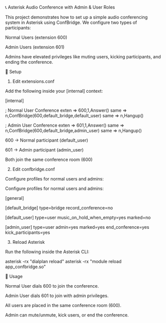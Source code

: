 
📞 Asterisk Audio Conference with Admin & User Roles

This project demonstrates how to set up a simple audio conferencing system in Asterisk using ConfBridge.
We configure two types of participants:

Normal Users (extension 600)

Admin Users (extension 601)

Admins have elevated privileges like muting users, kicking participants, and ending the conference.

🚀 Setup
1. Edit extensions.conf

Add the following inside your [internal] context:

[internal]

; Normal User Conference
exten => 600,1,Answer()
 same => n,ConfBridge(600,default_bridge,default_user)
 same => n,Hangup()

; Admin User Conference
exten => 601,1,Answer()
 same => n,ConfBridge(600,default_bridge,admin_user)
 same => n,Hangup()


600 → Normal participant (default_user)

601 → Admin participant (admin_user)

Both join the same conference room (600)

2. Edit confbridge.conf

Configure profiles for normal users and admins:

Configure profiles for normal users and admins:

[general]

[default_bridge]
type=bridge
record_conference=no

[default_user]
type=user
music_on_hold_when_empty=yes
marked=no

[admin_user]
type=user
admin=yes
marked=yes
end_conference=yes
kick_participants=yes

3. Reload Asterisk

Run the following inside the Asterisk CLI:

asterisk -rx "dialplan reload"
asterisk -rx "module reload app_confbridge.so"

🎯 Usage

Normal User dials 600 to join the conference.

Admin User dials 601 to join with admin privileges.

All users are placed in the same conference room (600).

Admin can mute/unmute, kick users, or end the conference.


